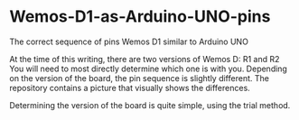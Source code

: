 # Wemos-D1-as-Arduino-UNO-pins
The correct sequence of pins Wemos D1 similar to Arduino UNO

At the time of this writing, there are two versions of Wemos D: R1 and R2
You will need to most directly determine which one is with you.
Depending on the version of the board, the pin sequence is slightly different. The repository contains a picture that visually shows the differences.

Determining the version of the board is quite simple, using the trial method.
